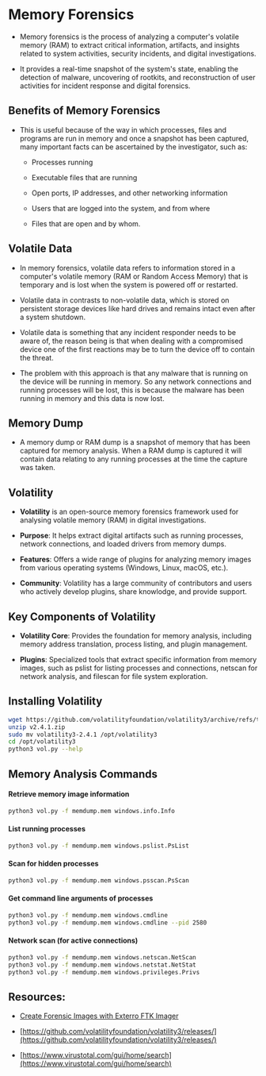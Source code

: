 # Memory Forensics

- Memory forensics is the process of analyzing a computer's volatile memory (RAM) to extract critical information, artifacts, and insights related to system activities, security incidents, and digital investigations.

- It provides a real-time snapshot of the system's state, enabling the detection of malware, uncovering of rootkits, and reconstruction of user activities for incident response and digital forensics.

## Benefits of Memory Forensics

- This is useful because of the way in which processes, files and programs are run in memory and once a snapshot has been captured, many important facts can be ascertained by the investigator, such as:

  - Processes running

  - Executable files that are running

  - Open ports, IP addresses, and other networking information

  - Users that are logged into the system, and from where

  - Files that are open and by whom.

## Volatile Data

- In memory forensics, volatile data refers to information stored in a computer's volatile memory (RAM or Random Access Memory) that is temporary and is lost when the system is powered off or restarted.

- Volatile data in contrasts to non-volatile data, which is stored on persistent storage devices like hard drives and remains intact even after a system shutdown.

- Volatile data is something that any incident responder needs to be aware of, the reason being is that when dealing with a compromised device one of the first reactions may be to turn the device off to contain the threat.

- The problem with this approach is that any malware that is running on the device will be running in memory. So any network connections and running processes will be lost, this is because the malware has been running in memory and this data is now lost.

## Memory Dump

- A memory dump or RAM dump is a snapshot of memory that has been captured for memory analysis. When a RAM dump is captured it will contain data relating to any running processes at the time the capture was taken.

## Volatility

- **Volatility** is an open-source memory forensics framework used for analysing volatile memory (RAM) in digital investigations.

- **Purpose**: It helps extract digital artifacts such as running processes, network connections, and loaded drivers from memory dumps.

- **Features**: Offers a wide range of plugins for analyzing memory images from various operating systems (Windows, Linux, macOS, etc.).

- **Community**: Volatility has a large community of contributors and users who actively develop plugins, share knowlodge, and provide support.

## Key Components of Volatility

- **Volatility Core**: Provides the foundation for memory analysis, including memory address translation, process listing, and plugin management.

- **Plugins**: Specialized tools that extract specific information from memory images, such as pslist for listing processes and connections, netscan for network analysis, and filescan for file system exploration.

## Installing Volatility

```sh
wget https://github.com/volatilityfoundation/volatility3/archive/refs/tags/v2.4.1.zip
unzip v2.4.1.zip
sudo mv volatility3-2.4.1 /opt/volatility3
cd /opt/volatility3
python3 vol.py --help
```

## Memory Analysis Commands

#### Retrieve memory image information

```sh
python3 vol.py -f memdump.mem windows.info.Info
```

#### List running processes

```sh
python3 vol.py -f memdump.mem windows.pslist.PsList
```

#### Scan for hidden processes

```sh
python3 vol.py -f memdump.mem windows.psscan.PsScan
```

#### Get command line arguments of processes

```sh
python3 vol.py -f memdump.mem windows.cmdline
python3 vol.py -f memdump.mem windows.cmdline --pid 2580
```

#### Network scan (for active connections)

```sh
python3 vol.py -f memdump.mem windows.netscan.NetScan
python3 vol.py -f memdump.mem windows.netstat.NetStat
python3 vol.py -f memdump.mem windows.privileges.Privs
```

## Resources:

- [Create Forensic Images with Exterro FTK Imager](https://www.exterro.com/digital-forensics-software/ftk-imager#:~:text=FTK%20Imager%20is%20a%20free%20data%20preview%20and,data%20without%20making%20changes%20to%20the%20original%20evidence.)

- [https://github.com/volatilityfoundation/volatility3/releases/](https://github.com/volatilityfoundation/volatility3/releases/)

- [https://www.virustotal.com/gui/home/search](https://www.virustotal.com/gui/home/search)
